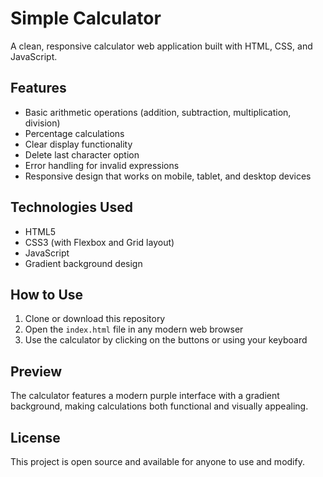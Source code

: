 # Simple Calculator

A clean, responsive calculator web application built with HTML, CSS, and JavaScript.

## Features

- Basic arithmetic operations (addition, subtraction, multiplication, division)
- Percentage calculations
- Clear display functionality
- Delete last character option
- Error handling for invalid expressions
- Responsive design that works on mobile, tablet, and desktop devices

## Technologies Used

- HTML5
- CSS3 (with Flexbox and Grid layout)
- JavaScript
- Gradient background design

## How to Use

1. Clone or download this repository
2. Open the `index.html` file in any modern web browser
3. Use the calculator by clicking on the buttons or using your keyboard

## Preview

The calculator features a modern purple interface with a gradient background, making calculations both functional and visually appealing.

## License

This project is open source and available for anyone to use and modify.
